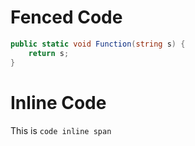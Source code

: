 ﻿# Fenced Code

```c#
public static void Function(string s) {
    return s;
}
```

# Inline Code

This is `code inline span`